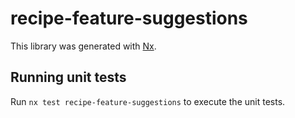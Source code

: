 # recipe-feature-suggestions

This library was generated with [Nx](https://nx.dev).

## Running unit tests

Run `nx test recipe-feature-suggestions` to execute the unit tests.
